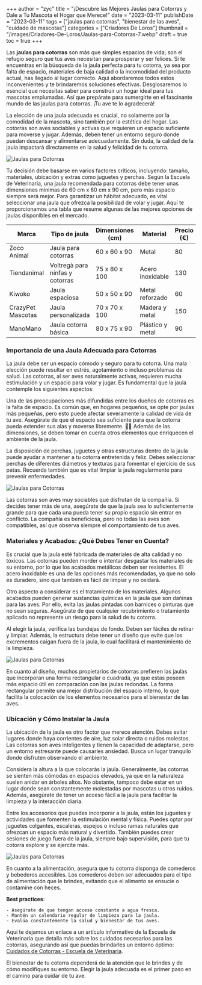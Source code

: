+++
author = "zyc"
title = "¡Descubre las Mejores Jaulas para Cotorras y Dale a Tu Mascota el Hogar que Merece!"
date = "2023-03-11"
publishDate = "2023-03-11"
tags = ["jaulas para cotorras", "bienestar de las aves", "cuidado de mascotas"]
categories = ["Criadores De Loros"]
thumbnail = "/images/Criadores-De-Loros/Jaulas-para-Cotorras-7.webp"
draft = true
toc = true
+++


Las **jaulas para cotorras** son más que simples espacios de vida; son el refugio seguro que tus aves necesitan para prosperar y ser felices. Si te encuentras en la búsqueda de la jaula perfecta para tu cotorra, ya sea por falta de espacio, materiales de baja calidad o la incomodidad del producto actual, has llegado al lugar correcto. Aquí abordaremos todos estos inconvenientes y te brindaremos soluciones efectivas. Desglosaremos lo esencial que necesitas saber para construir un hogar ideal para tus mascotas emplumadas. Así que prepárate para sumergirte en el fascinante mundo de las jaulas para cotorras. ¡Tu ave te lo agradecerá!

La elección de una jaula adecuada es crucial, no solamente por la comodidad de la mascota, sino también por la estética del hogar. Las cotorras son aves sociables y activas que requieren un espacio suficiente para moverse y jugar. Además, deben tener un entorno seguro donde puedan descansar y alimentarse adecuadamente. Sin duda, la calidad de la jaula impactará directamente en la salud y felicidad de tu cotorra.

![Jaulas para Cotorras](/images/Criadores-De-Loros/Jaulas-para-Cotorras-4.webp)

Tu decisión debe basarse en varios factores críticos, incluyendo: tamaño, materiales, ubicación y extras como juguetes y perchas. Según la Escuela de Veterinaria, una jaula recomendada para cotorras debe tener unas dimensiones mínimas de 60 cm x 60 cm x 90 cm, pero más espacio siempre será mejor. Para garantizar un hábitat adecuado, es vital seleccionar una jaula que ofrezca la posibilidad de volar y jugar. Aquí te proporcionamos una tabla que resume algunas de las mejores opciones de jaulas disponibles en el mercado.

| Marca                      | Tipo de jaula                      | Dimensiones (cm)   | Material         | Precio (€) | Enlace                                                                                     |
|---------------------------|-----------------------------------|---------------------|------------------|------------|-------------------------------------------------------------------------------------------|
| Zoco Animal               | Jaula para cotorras              | 60 x 60 x 90        | Metal            | 80         | [Zoco Animal](https://www.zocoanimal.com/20274-jaulas-para-agapornis-cotorras-y-ninfas) |
| Tiendanimal               | Voltregà para ninfas y cotorras  | 75 x 80 x 100       | Acero inoxidable  | 130        | [Tiendanimal](https://www.tiendanimal.es/voltrega-jaula-para-ninfas-y-cotorras/VOL001851B_M.html)  |
| Kiwoko                    | Jaula espaciosa                  | 50 x 50 x 90        | Metal reforzado   | 60         | [Kiwoko](https://www.kiwoko.com/pajaros/jaulas-y-accesorios-para-pajaros/jaulas-y-pajareras/mediana/voltreg%C3%A0-jaula-para-ninfas-y-cotorras/VOL001851B_M.html) |
| CrazyPet Mascotas         | Jaula personalizada               | 70 x 70 x 100       | Madera y metal    | 150        | [CrazyPet](https://crazypet.es/jaulas-loros-cotorras)                                   |
| ManoMano                  | Jaula cotorra básica             | 80 x 75 x 90        | Plástico y metal  | 90         | [ManoMano](https://www.manomano.es/cat/jaula+cotorra)                                   | 

### Importancia de una Jaula Adecuada para Cotorras

La jaula debe ser un espacio cómodo y seguro para tu cotorra. Una mala elección puede resultar en estrés, agotamiento o incluso problemas de salud. Las cotorras, al ser aves naturalmente activas, requieren mucha estimulación y un espacio para volar y jugar. Es fundamental que la jaula contemple los siguientes aspectos:

Una de las preocupaciones más difundidas entre los dueños de cotorras es la falta de espacio. Es común que, en hogares pequeños, se opte por jaulas más pequeñas, pero esto puede afectar severamente la calidad de vida de tu ave. Asegúrate de que el espacio sea suficiente para que la cotorra pueda extender sus alas y moverse libremente. 🦜✨ Además de las dimensiones, se deben tomar en cuenta otros elementos que enriquecen el ambiente de la jaula.

La disposición de perchas, juguetes y otras estructuras dentro de la jaula puede ayudar a mantener a tu cotorra entretenida y feliz. Debes seleccionar perchas de diferentes diámetros y texturas para fomentar el ejercicio de sus patas. Recuerda también que es vital limpiar la jaula regularmente para prevenir enfermedades.

![Jaulas para Cotorras](/images/Criadores-De-Loros/Jaulas-para-Cotorras-4.webp)

Las cotorras son aves muy sociables que disfrutan de la compañía. Si decides tener más de una, asegúrate de que la jaula sea lo suficientemente grande para que cada una pueda tener su propio espacio sin entrar en conflicto. La compañía es beneficiosa, pero no todas las aves son compatibles, así que observa siempre el comportamiento de tus aves.

### Materiales y Acabados: ¿Qué Debes Tener en Cuenta?

Es crucial que la jaula esté fabricada de materiales de alta calidad y no tóxicos. Las cotorras pueden morder o intentar desgastar los materiales de su entorno, por lo que los acabados metálicos deben ser resistentes. El acero inoxidable es una de las opciones más recomendadas, ya que no solo es duradero, sino que también es fácil de limpiar y no oxidará.

Otro aspecto a considerar es el tratamiento de los materiales. Algunos acabados pueden generar sustancias químicas en la jaula que son dañinas para las aves. Por ello, evita las jaulas pintadas con barnices o pinturas que no sean seguras. Asegúrate de que cualquier recubrimiento o tratamiento aplicado no represente un riesgo para la salud de tu cotorra.

Al elegir la jaula, verifica las bandejas de fondo. Deben ser fáciles de retirar y limpiar. Además, la estructura debe tener un diseño que evite que los excrementos caigan fuera de la jaula, lo cual facilitará el mantenimiento de la limpieza. 

![Jaulas para Cotorras](/images/Criadores-De-Loros/Jaulas-para-Cotorras-4.webp)

En cuanto al diseño, muchos propietarios de cotorras prefieren las jaulas que incorporan una forma rectangular o cuadrada, ya que estas poseen más espacio útil en comparación con las jaulas redondas. La forma rectangular permite una mejor distribución del espacio interno, lo que facilita la colocación de los elementos necesarios para el bienestar de las aves.

### Ubicación y Cómo Instalar la Jaula

La ubicación de la jaula es otro factor que merece atención. Debes evitar lugares donde haya corrientes de aire, luz solar directa o ruidos molestos. Las cotorras son aves inteligentes y tienen la capacidad de adaptarse, pero un entorno estresante puede causarles ansiedad. Busca un lugar tranquilo donde disfruten observando el ambiente.

Considera la altura a la que colocarás la jaula. Generalmente, las cotorras se sienten más cómodas en espacios elevados, ya que en la naturaleza suelen anidar en árboles altos. No obstante, tampoco debe estar en un lugar donde sean constantemente molestadas por mascotas u otros ruidos. Además, asegúrate de tener un acceso fácil a la jaula para facilitar la limpieza y la interacción diaria.

Entre los accesorios que puedes incorporar a la jaula, están los juguetes y actividades que fomenten la estimulación mental y física. Puedes optar por juguetes colgantes, escaleras, espejos o incluso ramas naturales que ofrezcan un espacio más natural y divertido. También puedes crear sesiones de juego fuera de la jaula, siempre bajo supervisión, para que tu cotorra explore y se ejercite más.

![Jaulas para Cotorras](/images/Criadores-De-Loros/Jaulas-para-Cotorras-4.webp)

En cuanto a la alimentación, asegura que tu cotorra disponga de comederos y bebederos accesibles. Los comederos deben ser adecuados para el tipo de alimentación que le brindes, evitando que el alimento se ensucie o contamine con heces.

**Best practices**: 

```text
- Asegúrate de que tengan acceso constante a agua fresca.
- Mantén un calendario regular de limpieza para la jaula.
- Evalúa constantemente la salud y bienestar de tus aves.
```

Aquí te dejamos un enlace a un artículo informativo de la Escuela de Veterinaria que detalla más sobre los cuidados necesarios para las cotorras, asegurando así que puedas brindarles un entorno óptimo: [Cuidados de Cotorras - Escuela de Veterinaria](https://www.escueladeveterinaria.com/blog/cuidados-veterinarios/cotorras-dieta-jaula-y-cuidados).

El bienestar de tu cotorra dependerá de la atención que le brindes y de cómo modifiques su entorno. Elegir la jaula adecuada es el primer paso en el camino para cuidar de tu ave.
